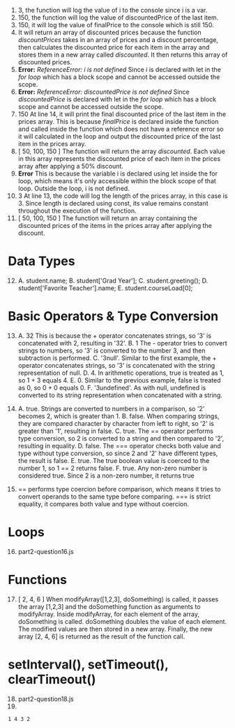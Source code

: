 1. 3, the function will log the value of i to the console since i is a var.
2. 150, the function will log the value of discountedPrice of the last item. 
3. 150, it will log the value of finalPrice to the console which is still 150. 
4. It will return an array of discounted prices because the function *discountPrices* takes in an array of prices and a discount percentage, then calculates the discounted price for each item in the array and stores them in a new array called *discounted*. It then returns this array of discounted prices.
5. **Error:** *ReferenceError: i is not defined*
Since *i* is declared with let in the *for loop* which has a block scope and cannot be accessed outside the scope.
6. **Error:** *ReferenceError: discountedPrice is not defined*
Since *discountedPrice* is declared with let in the *for loop* which has a block scope and cannot be accessed outside the scope.
7. 150
At line 14, it will print the final discounted price of the last item in the prices array. This is because *finalPrice* is declared inside the function and called inside the function which does not have a reference error so it will calculated in the loop and output the discounted price of the last item in the prices array.
8. [ 50, 100, 150 ]
The function will return the array *discounted*. Each value in this array represents the discounted price of each item in the prices array after applying a 50% discount.
9. **Error** 
This is because the variable i is declared using let inside the for loop, which means it's only accessible within the block scope of that loop. Outside the loop, i is not defined.
10. 3
At line 13, the code will log the length of the prices array, in this case is 3. Since length is declared using const, its value remains constant throughout the execution of the function.
11. [ 50, 100, 150 ]
The function will return an array containing the discounted prices of the items in the prices array after applying the discount.

# Data Types
12. A. student.name;
    B. student['Grad Year'];
    C. student.greeting();
    D. student['Favorite Teacher'].name;
    E. student.courseLoad[0];

# Basic Operators & Type Conversion 
13. A. 32 This is because the + operator concatenates strings, so '3' is concatenated with 2, resulting in '32'.
    B. 1 The - operator tries to convert strings to numbers, so '3' is converted to the number 3, and then subtraction is performed.
    C. '3null'. Similar to the first example, the + operator concatenates strings, so '3' is concatenated with the string representation of null.
    D. 4. In arithmetic operations, true is treated as 1, so 1 + 3 equals 4.
    E. 0. Similar to the previous example, false is treated as 0, so 0 + 0 equals 0.
    F. '3undefined'. As with null, undefined is converted to its string representation when concatenated with a string.

14. A. true. Strings are converted to numbers in a comparison, so '2' becomes 2, which is greater than 1.
    B. false. When comparing strings, they are compared character by character from left to right, so '2' is greater than '1', resulting in false.
    C. true. The == operator performs type conversion, so 2 is converted to a string and then compared to '2', resulting in equality.
    D. false. The === operator checks both value and type without type conversion, so since 2 and '2' have different types, the result is false.
    E. true. The true boolean value is coerced to the number 1, so 1 == 2 returns false.
    F. true. Any non-zero number is considered true. Since 2 is a non-zero number, it returns true

15. == performs type coercion before comparison, which means it tries to convert operands to the same type before comparing. === is strict equality, it compares both value and type without coercion. 

# Loops
16. part2-question16.js

# Functions
17. [ 2, 4, 6 ]
When modifyArray([1,2,3], doSomething) is called, it passes the array [1,2,3] and the doSomething function as arguments to modifyArray. Inside modifyArray, for each element of the array, doSomething is called. doSomething doubles the value of each element. The modified values are then stored in a new array. Finally, the new array [2, 4, 6] is returned as the result of the function call.

# setInterval(), setTimeout(), clearTimeout()
18. part2-question18.js
19. 
`
1
4
3
2
`